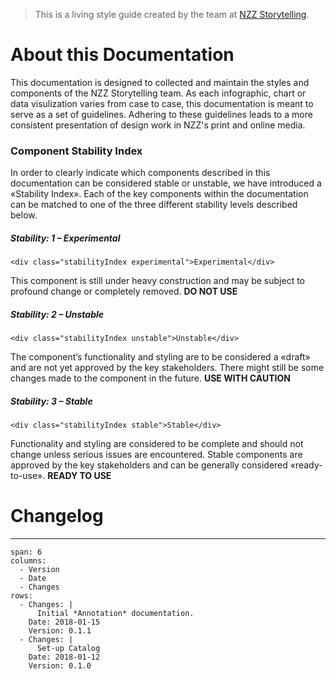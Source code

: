 
> This is a living style guide created by the team at [NZZ Storytelling](https://www.nzz.ch/storytelling/).

# About this Documentation

This documentation is designed to collected and maintain the styles and components of the NZZ Storytelling team. As each infographic, chart or data visulization varies from case to case, this documentation is meant to serve as a set of guidelines. Adhering to these guidelines leads to a more consistent presentation of design work in NZZ's print and online media.

### Component Stability Index

 In order to clearly indicate which components described in this documentation can be considered stable or unstable, we have introduced a «Stability Index». Each of the key components within the documentation can be matched to one of the three different stability levels described below.

##### Stability: 1 – Experimental
```html|span-1,no-source,plain
<div class="stabilityIndex experimental">Experimental</div>
```
This component is still under heavy construction and may be subject to profound change or completely removed.
**DO NOT USE**

##### Stability: 2 – Unstable
```html|span-1,no-source,plain
<div class="stabilityIndex unstable">Unstable</div>
```
The component’s functionality and styling are to be considered a «draft» and are not yet approved by the key stakeholders.
There might still be some changes made to the component in the future.
**USE WITH CAUTION**

##### Stability: 3 – Stable
```html|span-1,no-source,plain
<div class="stabilityIndex stable">Stable</div>
```
Functionality and styling are considered to be complete and should not change unless serious issues are encountered.
Stable components are approved by the key stakeholders and can be generally considered «ready-to-use».
**READY TO USE**


# Changelog

---

```table
span: 6
columns:
  - Version
  - Date
  - Changes
rows:
  - Changes: |
      Initial *Annotation* documentation.
    Date: 2018-01-15
    Version: 0.1.1
  - Changes: |
      Set-up Catalog
    Date: 2018-01-12
    Version: 0.1.0
```

